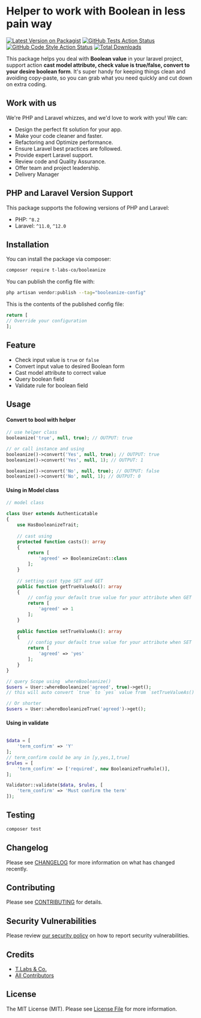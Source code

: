 # Helper to work with Boolean in less pain way

[![Latest Version on Packagist](https://img.shields.io/packagist/v/t-labs-co/booleanize.svg?style=flat-square)](https://packagist.org/packages/t-labs-co/booleanize)
[![GitHub Tests Action Status](https://img.shields.io/github/actions/workflow/status/t-labs-co/booleanize/run-tests.yml?branch=main&label=tests&style=flat-square)](https://github.com/t-labs-co/booleanize/actions?query=workflow%3Arun-tests+branch%3Amain)
[![GitHub Code Style Action Status](https://img.shields.io/github/actions/workflow/status/t-labs-co/booleanize/fix-php-code-style-issues.yml?branch=main&label=code%20style&style=flat-square)](https://github.com/t-labs-co/booleanize/actions?query=workflow%3A"Fix+PHP+code+style+issues"+branch%3Amain)
[![Total Downloads](https://img.shields.io/packagist/dt/t-labs-co/booleanize.svg?style=flat-square)](https://packagist.org/packages/t-labs-co/booleanize)

This package helps you deal with **Boolean value** in your laravel project, support action **cast model attribute, check value is true/false, convert to your desire boolean form**. It's super handy for keeping things clean and avoiding copy-paste, so you can grab what you need quickly and cut down on extra coding.

## Work with us

We're PHP and Laravel whizzes, and we'd love to work with you! We can:

- Design the perfect fit solution for your app.
- Make your code cleaner and faster.
- Refactoring and Optimize performance.
- Ensure Laravel best practices are followed.
- Provide expert Laravel support.
- Review code and Quality Assurance.
- Offer team and project leadership.
- Delivery Manager

## PHP and Laravel Version Support

This package supports the following versions of PHP and Laravel:

- PHP: `^8.2`
- Laravel: `^11.0`, `^12.0`

## Installation

You can install the package via composer:

```bash
composer require t-labs-co/booleanize
```

You can publish the config file with:

```bash
php artisan vendor:publish --tag="booleanize-config"
```

This is the contents of the published config file:

```php
return [
// Override your configuration 
];
```

## Feature 

- Check input value is `true` or `false` 
- Convert input value to desired Boolean form 
- Cast model attribute to correct value 
- Query boolean field
- Validate rule for boolean field 

## Usage

#### Convert to bool with helper

```php
// use helper class 
booleanize('true', null, true); // OUTPUT: true

// or call instance and using
booleanize()->convert('Yes', null, true); // OUTPUT: true 
booleanize()->convert('Yes', null, 1); // OUTPUT: 1 

booleanize()->convert('No', null, true); // OUTPUT: false 
booleanize()->convert('No', null, 1); // OUTPUT: 0 
```

#### Using in Model class

```php
// model class 

class User extends Authenticatable
{
    use HasBooleanizeTrait;
    
    // cast using 
    protected function casts(): array
    {
        return [
            'agreed' => BooleanizeCast::class
        ];
    }
    
    // setting cast type SET and GET
    public function getTrueValueAs(): array
    {
        // config your default true value for your attribute when GET
        return [
            'agreed' => 1
        ];
    }
    
    public function setTrueValueAs(): array
    {
        // config your default true value for your attribute when SET
        return [
            'agreed' => 'yes'
        ];
    }
}

// query Scope using  whereBooleanize()
$users = User::whereBooleanize('agreed', true)->get(); 
// this will auto convert `true` to `yes` value from `setTrueValueAs()` and do query

// Or shorter 
$users = User::whereBooleanizeTrue('agreed')->get();
```

#### Using in validate

```php

$data = [
    'term_confirm' => 'Y'
];
// term_confirm could be any in [y,yes,1,true]
$rules = [
    'term_confirm' => ['required', new BooleanizeTrueRule()],
];

Validator::validate($data, $rules, [
    'term_confirm' => 'Must confirm the term'
]);

```

## Testing

```bash
composer test
```

## Changelog

Please see [CHANGELOG](CHANGELOG.md) for more information on what has changed recently.

## Contributing

Please see [CONTRIBUTING](CONTRIBUTING.md) for details.

## Security Vulnerabilities

Please review [our security policy](../../security/policy) on how to report security vulnerabilities.

## Credits

- [T.Labs & Co.](https://github.com/ty-huynh)
- [All Contributors](../../contributors)

## License

The MIT License (MIT). Please see [License File](LICENSE.md) for more information.
